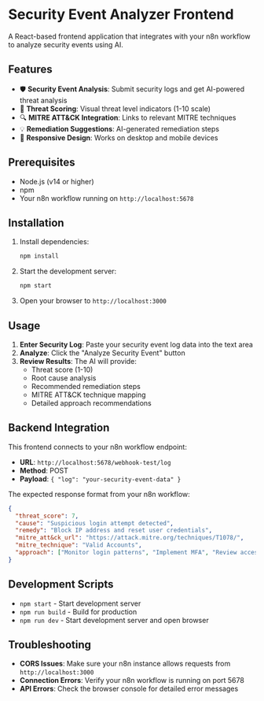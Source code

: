 # Security Event Analyzer Frontend

A React-based frontend application that integrates with your n8n workflow to analyze security events using AI.

## Features

- 🛡️ **Security Event Analysis**: Submit security logs and get AI-powered threat analysis
- 🎯 **Threat Scoring**: Visual threat level indicators (1-10 scale)
- 🔍 **MITRE ATT&CK Integration**: Links to relevant MITRE techniques
- 💡 **Remediation Suggestions**: AI-generated remediation steps
- 📱 **Responsive Design**: Works on desktop and mobile devices

## Prerequisites

- Node.js (v14 or higher)
- npm
- Your n8n workflow running on `http://localhost:5678`

## Installation

1. Install dependencies:
   ```bash
   npm install
   ```

2. Start the development server:
   ```bash
   npm start
   ```

3. Open your browser to `http://localhost:3000`

## Usage

1. **Enter Security Log**: Paste your security event log data into the text area
2. **Analyze**: Click the "Analyze Security Event" button
3. **Review Results**: The AI will provide:
   - Threat score (1-10)
   - Root cause analysis
   - Recommended remediation steps
   - MITRE ATT&CK technique mapping
   - Detailed approach recommendations

## Backend Integration

This frontend connects to your n8n workflow endpoint:
- **URL**: `http://localhost:5678/webhook-test/log`
- **Method**: POST
- **Payload**: `{ "log": "your-security-event-data" }`

The expected response format from your n8n workflow:
```json
{
  "threat_score": 7,
  "cause": "Suspicious login attempt detected",
  "remedy": "Block IP address and reset user credentials",
  "mitre_att&ck_url": "https://attack.mitre.org/techniques/T1078/",
  "mitre_technique": "Valid Accounts",
  "approach": ["Monitor login patterns", "Implement MFA", "Review access logs"]
}
```

## Development Scripts

- `npm start` - Start development server
- `npm run build` - Build for production
- `npm run dev` - Start development server and open browser

## Troubleshooting

- **CORS Issues**: Make sure your n8n instance allows requests from `http://localhost:3000`
- **Connection Errors**: Verify your n8n workflow is running on port 5678
- **API Errors**: Check the browser console for detailed error messages
